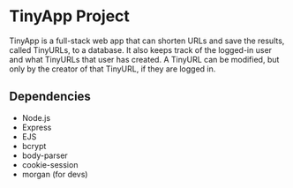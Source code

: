 # TinyApp Project

TinyApp is a full-stack web app that can shorten URLs and save the results, called TinyURLs, to a database. It also keeps track of the logged-in user and what TinyURLs that user has created. A TinyURL can be modified, but only by the creator of that TinyURL, if they are logged in.

## Dependencies

- Node.js
- Express
- EJS
- bcrypt
- body-parser
- cookie-session
- morgan (for devs)
